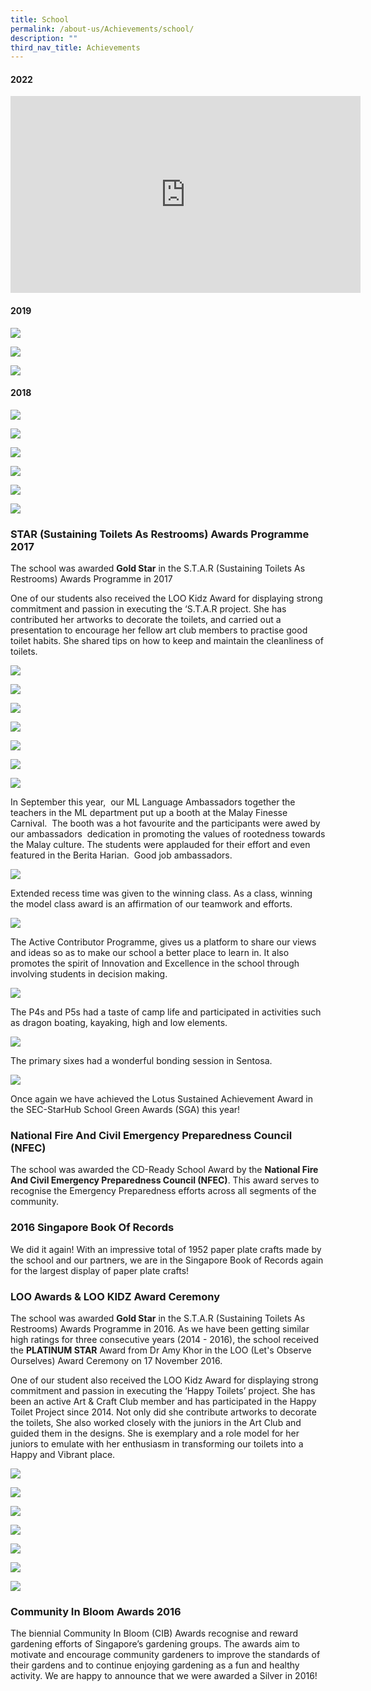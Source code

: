 ```yaml
---
title: School
permalink: /about-us/Achievements/school/
description: ""
third_nav_title: Achievements
---
```

#### 2022

<iframe width="560" height="315" src="https://www.youtube.com/embed/-BnL4DcAhJ0" title="YouTube video player" frameborder="0" allow="accelerometer; autoplay; clipboard-write; encrypted-media; gyroscope; picture-in-picture; web-share" allowfullscreen></iframe>


#### 2019

![](/images/Picture25a.png)

![](/images/Picture19a.png)

![](/images/Picture20a.png)

#### 2018

![](/images/Picture28.png)

![](/images/Picture29.png)

![](/images/Picture34-1.png)

![](/images/Picture35-1.png)

![](/images/Picture36-1.png)

![](/images/Picture38-1.png)



### STAR (Sustaining Toilets As Restrooms) Awards Programme 2017

The school was awarded **Gold Star** in the S.T.A.R (Sustaining Toilets As Restrooms) Awards Programme in 2017

One of our students also received the LOO Kidz Award for displaying strong commitment and passion in executing the ‘S.T.A.R project. She has contributed her artworks to decorate the toilets, and carried out a presentation to encourage her fellow art club members to practise good toilet habits. She shared tips on how to keep and maintain the cleanliness of toilets.


![](/images/1xx.jpg)

![](/images/2xx.jpg)

![](/images/3xx.jpg)

![](/images/4xx.jpg)

![](/images/Picture15xx.png)

![](/images/Picture17xx.png)

![](/images/Picture18xx.png)


In September this year,  our ML Language Ambassadors together the teachers in the ML department put up a booth at the Malay Finesse Carnival.  The booth was a hot favourite and the participants were awed by our ambassadors  dedication in promoting the values of rootedness towards the Malay culture. The students were applauded for their effort and even featured in the Berita Harian.  Good job ambassadors.


![](/images/Picture19xx.png)

Extended recess time was given to the winning class. As a class, winning the model class award is an affirmation of our teamwork and efforts.

![](/images/Picture20xx.png)

The Active Contributor Programme, gives us a platform to share our views and ideas so as to make our school a better place to learn in. It also promotes the spirit of Innovation and Excellence in the school through involving students in decision making.

![](/images/Picture21xx.png)

The P4s and P5s had a taste of camp life and participated in activities such as dragon boating, kayaking, high and low elements.

![](/images/Picture22xx.png)


The primary sixes had a wonderful bonding session in Sentosa.

![](/images/Picture23xx.png)

Once again we have achieved the Lotus Sustained Achievement Award in the SEC-StarHub School Green Awards (SGA) this year!  

### National Fire And Civil Emergency Preparedness Council (NFEC)

The school was awarded the CD-Ready School Award by the **National Fire And Civil Emergency Preparedness Council (NFEC)**. This award serves to recognise the Emergency Preparedness efforts across all segments of the community.

### 2016 Singapore Book Of Records

We did it again! With an impressive total of 1952 paper plate crafts made by the school and our partners, we are in the Singapore Book of Records again for the largest display of paper plate crafts!

### LOO Awards & LOO KIDZ Award Ceremony

The school was awarded **Gold Star** in the S.T.A.R (Sustaining Toilets As Restrooms) Awards Programme in 2016. As we have been getting similar high ratings for three consecutive years (2014 - 2016), the school received the **PLATINUM STAR** Award from Dr Amy Khor in the LOO (Let's Observe Ourselves) Award Ceremony on 17 November 2016.

One of our student also received the LOO Kidz Award for displaying strong commitment and passion in executing the ‘Happy Toilets’ project. She has been an active Art & Craft Club member and has participated in the Happy Toilet Project since 2014. Not only did she contribute artworks to decorate the toilets, She also worked closely with the juniors in the Art Club and guided them in the designs. She is exemplary and a role model for her juniors to emulate with her enthusiasm in transforming our toilets into a Happy and Vibrant place.


![](/images/Toilet.jpg)

![](/images/Slide2xx.jpg)

![](/images/schoolach.jpg)

![](/images/Slide4xx.jpg)

![](/images/schoolach1.jpg)

![](/images/Slide5xx.jpg)

![](/images/Slide5xxx.jpg)


### Community In Bloom Awards 2016

The biennial Community In Bloom (CIB) Awards recognise and reward gardening efforts of Singapore’s gardening groups. The awards aim to motivate and encourage community gardeners to improve the standards of their gardens and to continue enjoying gardening as a fun and healthy activity. We are happy to announce that we were awarded a Silver in 2016!